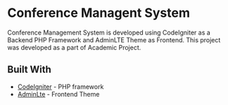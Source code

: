 # Conference Managent System
Conference Management System is developed using CodeIgniter as a Backend PHP Framework and AdminLTE Theme as Frontend. This project was developed as a part of Academic Project.

## Built With

* [CodeIgniter](https://www.codeigniter.com/user_guide/) - PHP framework
* [AdminLte](https://adminlte.io/themes/AdminLTE/documentation/index.html) - Frontend Theme
